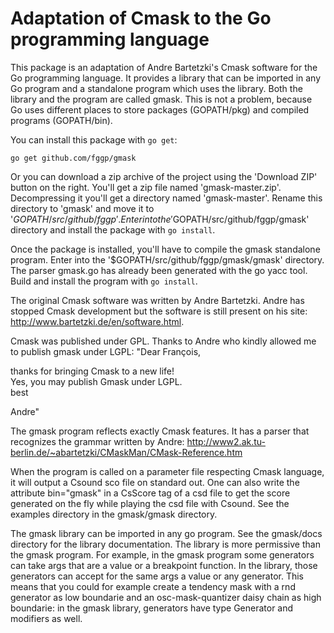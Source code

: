 Adaptation of Cmask to the Go programming language
========

This package is an adaptation of Andre Bartetzki's Cmask software for the Go
programming language. It provides a library that can be imported in any Go
program and a standalone program which uses the library. Both the library and
the program are called gmask. This is not a problem, because Go uses different
places to store packages (GOPATH/pkg) and compiled programs (GOPATH/bin).

You can install this package with `go get`:

  `go get github.com/fggp/gmask`

Or you can download a zip archive of the project using the 'Download ZIP' button on the right.
You'll get a zip file named 'gmask-master.zip'. Decompressing it you'll get a directory named 'gmask-master'.
Rename this directory to 'gmask' and move it to '$GOPATH/src/github/fggp'. Enter into
the '$GOPATH/src/github/fggp/gmask' directory and install the package with `go install`.

Once the package is installed, you'll have to compile the gmask standalone program.
Enter into the '$GOPATH/src/github/fggp/gmask/gmask' directory. The parser gmask.go
has already been generated with the go yacc tool. Build and install the program
with `go install`.

The original Cmask software was written by Andre Bartetzki. Andre has stopped Cmask development but the software is still present on his site: http://www.bartetzki.de/en/software.html.

Cmask was published under GPL. Thanks to Andre who kindly allowed me to publish gmask under LGPL:
"Dear François,

thanks for bringing Cmask to a new life!  
Yes, you may publish Gmask under LGPL.  
best

Andre"

The gmask program reflects exactly Cmask features. It has a parser that recognizes the grammar written by Andre: http://www2.ak.tu-berlin.de/~abartetzki/CMaskMan/CMask-Reference.htm

When the program is called on a parameter file respecting Cmask language, it will output a
Csound sco file on standard out. One can also write the attribute bin="gmask" in a CsScore tag of a csd file to get the score generated on the fly while playing the csd file with Csound. See the examples directory in the gmask/gmask directory.

The gmask library can be imported in any go program. See the gmask/docs directory for the library documentation. The library is more permissive than the gmask program. For example, in the gmask program some generators can take args that are a value or a breakpoint function. In the library, those generators can accept for the same args a value or any generator. This means that you could for example create a tendency mask with a rnd generator as low boundarie and an osc-mask-quantizer daisy chain as high boundarie: in the gmask library, generators have type Generator and modifiers as well.
